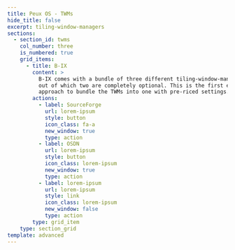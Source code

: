 ```yaml
---
title: Peux OS - TWMs
hide_title: false
excerpt: tiling-window-managers
sections:
  - section_id: twms
    col_number: three
    is_numbered: true
    grid_items:
      - title: B-IX
        content: >
          B-IX comes with a bundle of three different tiling-window-managers,
          out of which two are completely optional. This is the first ever
          approach to bundle the TWMs into one with pre-riced settings.
        actions:
          - label: SourceForge
            url: lorem-ipsum
            style: button
            icon_class: fa-a
            new_window: true
            type: action
          - label: OSDN
            url: lorem-ipsum
            style: button
            icon_class: lorem-ipsum
            new_window: true
            type: action
          - label: lorem-ipsum
            url: lorem-ipsum
            style: link
            icon_class: lorem-ipsum
            new_window: false
            type: action
        type: grid_item
    type: section_grid
template: advanced
---
```

